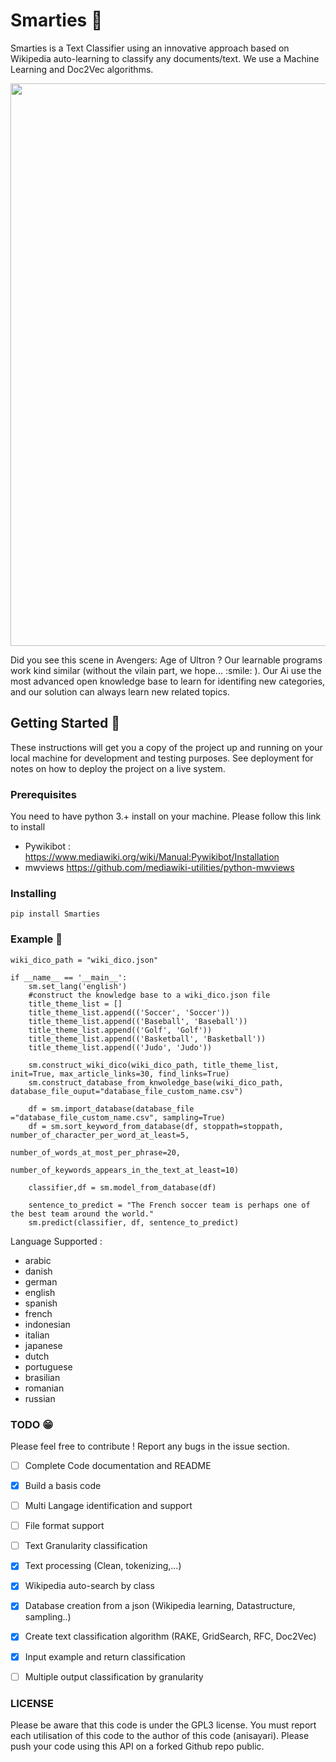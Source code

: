 # Smarties :art:


Smarties is a Text Classifier using an innovative approach based on Wikipedia auto-learning to classify 
any documents/text. We use a Machine Learning and Doc2Vec algorithms.

<p align="center">
  <img width="900" height="auto" src="https://media.giphy.com/media/69tPjFPhuRwELvMLpn/giphy.gif">
</p>
Did you see this scene in Avengers: Age of Ultron ? Our learnable programs work kind similar (without the vilain part, we hope... :smile: ).
Our Ai use the most advanced open knowledge base to learn for identifing new categories, and our solution can always learn new related topics. 

## Getting Started :beginner:

These instructions will get you a copy of the project up and running on your local machine 
for development and testing purposes. See deployment for notes on how to deploy the project 
on a live system.

### Prerequisites

You need to have python 3.+ install on your machine. 
Please follow this link to install 
- Pywikibot : https://www.mediawiki.org/wiki/Manual:Pywikibot/Installation
- mwviews https://github.com/mediawiki-utilities/python-mwviews

### Installing
```
pip install Smarties
```

### Example :round_pushpin:
```
wiki_dico_path = "wiki_dico.json"

if __name__ == '__main__':
    sm.set_lang('english')
    #construct the knowledge base to a wiki_dico.json file
    title_theme_list = []
    title_theme_list.append(('Soccer', 'Soccer'))
    title_theme_list.append(('Baseball', 'Baseball'))
    title_theme_list.append(('Golf', 'Golf'))
    title_theme_list.append(('Basketball', 'Basketball'))
    title_theme_list.append(('Judo', 'Judo'))

    sm.construct_wiki_dico(wiki_dico_path, title_theme_list, init=True, max_article_links=30, find_links=True)
    sm.construct_database_from_knwoledge_base(wiki_dico_path, database_file_ouput="database_file_custom_name.csv")

    df = sm.import_database(database_file ="database_file_custom_name.csv", sampling=True)
    df = sm.sort_keyword_from_database(df, stoppath=stoppath, number_of_character_per_word_at_least=5,
                                       number_of_words_at_most_per_phrase=20,
                                       number_of_keywords_appears_in_the_text_at_least=10)

    classifier,df = sm.model_from_database(df)

    sentence_to_predict = "The French soccer team is perhaps one of the best team around the world."
    sm.predict(classifier, df, sentence_to_predict)
```
Language Supported :
- arabic
- danish
- german
- english
- spanish
- french
- indonesian
- italian
- japanese
- dutch
- portuguese
- brasilian
- romanian
- russian

### TODO :grin:
Please feel free to contribute ! Report any bugs in the issue section. 

- [ ] Complete Code documentation and README
- [x] Build a basis code
- [ ] Multi Langage identification and support
- [ ] File format support
- [ ] Text Granularity classification
- [x] Text processing (Clean, tokenizing,...)
- [x] Wikipedia auto-search by class
- [x] Database creation from a json (Wikipedia learning, Datastructure, sampling..)
- [x] Create text classification algorithm (RAKE, GridSearch, RFC, Doc2Vec)
- [x] Input example and return classification
- [ ] Multiple output classification by granularity


### LICENSE

Please be aware that this code is under the GPL3 license. 
You must report each utilisation of this code to the author of this code (anisayari). 
Please push your code using this API on a forked Github repo public. 
